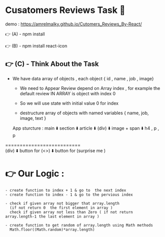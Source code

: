 # Cusatomers Reviews  Task 🐻
demo : https://amrelmalky.github.io/Cutomers_Reviews_By-React/


👉 (A) - npm install

👉 (B) - npm install react-icon

👉 (C) - Think About the Task
-----------------------------

 - We have data array of objects , each object
{ id , name , job , image}

    -  We need to Appear Review depend on Array index ,
       for example the default review IN ARRAY is object with index 0

    -  So we will use state with initial value 0 for index

    -  destructure array of objects with named variables { name, job, image, text }

    App sturcture :
       main
        ⬇️
      section
        ⬇️
      article
        ⬇️
       (div)
        ⬇️
    image + span
        ⬇️
    h4 , p , p

==========================  
 (div)
   ⬇️
button for (<>)
   ⬇️
button for (surprise me )

👉 Our Logic :
==============

    - create function to index + 1 & go to  the next index
    - create function to index - 1 & go to the pervious index

    - check if given array not bigger that array.length 
      (if not return 0  the first element in array )
      check if given array not less than Zero ( if not return array.length-1 the last element in array )

    - create function to get random of array.length using Math methods 
      Math.floor((Math.random)*array.length)
